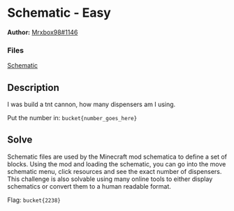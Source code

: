 # Schematic - Easy
**Author:** [Mrxbox98#1146](https://github.com/mrxbox98)

### Files
[Schematic](schematic.schematic)

## Description
I was build a tnt cannon, how many dispensers am I using.

Put the number in: `bucket{number_goes_here}`

## Solve
Schematic files are used by the Minecraft mod schematica to define a set of blocks. Using the mod and loading the schematic, you can go into the move schematic menu, click resources and see the exact number of dispensers. This challenge is also solvable using many online tools to either display schematics or convert them to a human readable format.

Flag: `bucket{2238}`